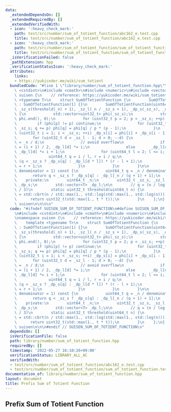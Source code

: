 ```yaml
---
data:
  _extendedDependsOn: []
  _extendedRequiredBy: []
  _extendedVerifiedWith:
  - icon: ':heavy_check_mark:'
    path: test/src/number/sum_of_totient_function/abc162_e.test.cpp
    title: test/src/number/sum_of_totient_function/abc162_e.test.cpp
  - icon: ':heavy_check_mark:'
    path: test/src/number/sum_of_totient_function/sum_of_totient_function.test.cpp
    title: test/src/number/sum_of_totient_function/sum_of_totient_function.test.cpp
  _isVerificationFailed: false
  _pathExtension: hpp
  _verificationStatusIcon: ':heavy_check_mark:'
  attributes:
    links:
    - https://yukicoder.me/wiki/sum_totient
  bundledCode: "#line 1 \"library/number/sum_of_totient_function.hpp\"\n\n\n\n#include\
    \ <cstdint>\n#include <cmath>\n#include <numeric>\n#include <vector>\n\nnamespace\
    \ suisen {\n    // reference: https://yukicoder.me/wiki/sum_totient\n    template\
    \ <typename T>\n    struct SumOfTotientFunction {\n        SumOfTotientFunction()\
    \ : SumOfTotientFunction(1) {}\n        SumOfTotientFunction(uint64_t n) : _n(n),\
    \ _sz_s(threshold(_n) + 1), _sz_l(_n / _sz_s + 1), _dp_s(_sz_s), _dp_l(_sz_l)\
    \ {\n            std::vector<uint32_t> phi(_sz_s);\n            std::iota(phi.begin(),\
    \ phi.end(), 0);\n            for (uint32_t p = 2; p < _sz_s; ++p) {\n       \
    \         if (phi[p] != p) continue;\n                for (uint32_t q = p; q <\
    \ _sz_s; q += p) phi[q] = phi[q] / p * (p - 1);\n            }\n            for\
    \ (uint32_t i = 1; i < _sz_s; ++i) _dp_s[i] = phi[i] + _dp_s[i - 1];\n\n     \
    \       for (uint32_t d = _sz_l - 1; d > 0; --d) {\n                uint64_t i\
    \ = _n / d;\n                // avoid overflow\n                if (i & 1) _dp_l[d]\
    \ = (i + 1) / 2, _dp_l[d] *= i;\n                else       _dp_l[d] = i / 2,\
    \ _dp_l[d] *= i + 1;\n                for (uint64_t l = 2; l <= i;) {\n      \
    \              uint64_t q = i / l, r = i / q;\n                    _dp_l[d] -=\
    \ (q < _sz_s ? _dp_s[q] : _dp_l[d * l]) * (r - l + 1);\n                    l\
    \ = r + 1;\n                }\n            }\n        }\n\n        T operator()(uint64_t\
    \ denominator = 1) const {\n            uint64_t q = _n / denominator;\n     \
    \       return q < _sz_s ? _dp_s[q] : _dp_l[_n / (q + 1) + 1];\n        }\n\n\
    \    private:\n        uint64_t _n;\n        uint32_t _sz_s, _sz_l;\n        std::vector<T>\
    \ _dp_s;\n        std::vector<T> _dp_l;\n\n        // q = (n / log log n) ^ (2\
    \ / 3)\n        static uint32_t threshold(uint64_t n) {\n            double t\
    \ = std::cbrt(n / std::max(1., std::log(std::max(1., std::log(n)))));\n      \
    \      return uint32_t(std::max(1., t * t));\n        }\n    };\n} // namespace\
    \ suisen\n\n\n\n"
  code: "#ifndef SUISEN_SUM_OF_TOTIENT_FUNCTION\n#define SUISEN_SUM_OF_TOTIENT_FUNCTION\n\
    \n#include <cstdint>\n#include <cmath>\n#include <numeric>\n#include <vector>\n\
    \nnamespace suisen {\n    // reference: https://yukicoder.me/wiki/sum_totient\n\
    \    template <typename T>\n    struct SumOfTotientFunction {\n        SumOfTotientFunction()\
    \ : SumOfTotientFunction(1) {}\n        SumOfTotientFunction(uint64_t n) : _n(n),\
    \ _sz_s(threshold(_n) + 1), _sz_l(_n / _sz_s + 1), _dp_s(_sz_s), _dp_l(_sz_l)\
    \ {\n            std::vector<uint32_t> phi(_sz_s);\n            std::iota(phi.begin(),\
    \ phi.end(), 0);\n            for (uint32_t p = 2; p < _sz_s; ++p) {\n       \
    \         if (phi[p] != p) continue;\n                for (uint32_t q = p; q <\
    \ _sz_s; q += p) phi[q] = phi[q] / p * (p - 1);\n            }\n            for\
    \ (uint32_t i = 1; i < _sz_s; ++i) _dp_s[i] = phi[i] + _dp_s[i - 1];\n\n     \
    \       for (uint32_t d = _sz_l - 1; d > 0; --d) {\n                uint64_t i\
    \ = _n / d;\n                // avoid overflow\n                if (i & 1) _dp_l[d]\
    \ = (i + 1) / 2, _dp_l[d] *= i;\n                else       _dp_l[d] = i / 2,\
    \ _dp_l[d] *= i + 1;\n                for (uint64_t l = 2; l <= i;) {\n      \
    \              uint64_t q = i / l, r = i / q;\n                    _dp_l[d] -=\
    \ (q < _sz_s ? _dp_s[q] : _dp_l[d * l]) * (r - l + 1);\n                    l\
    \ = r + 1;\n                }\n            }\n        }\n\n        T operator()(uint64_t\
    \ denominator = 1) const {\n            uint64_t q = _n / denominator;\n     \
    \       return q < _sz_s ? _dp_s[q] : _dp_l[_n / (q + 1) + 1];\n        }\n\n\
    \    private:\n        uint64_t _n;\n        uint32_t _sz_s, _sz_l;\n        std::vector<T>\
    \ _dp_s;\n        std::vector<T> _dp_l;\n\n        // q = (n / log log n) ^ (2\
    \ / 3)\n        static uint32_t threshold(uint64_t n) {\n            double t\
    \ = std::cbrt(n / std::max(1., std::log(std::max(1., std::log(n)))));\n      \
    \      return uint32_t(std::max(1., t * t));\n        }\n    };\n} // namespace\
    \ suisen\n\n\n#endif // SUISEN_SUM_OF_TOTIENT_FUNCTION\n"
  dependsOn: []
  isVerificationFile: false
  path: library/number/sum_of_totient_function.hpp
  requiredBy: []
  timestamp: '2022-05-27 16:10:26+09:00'
  verificationStatus: LIBRARY_ALL_AC
  verifiedWith:
  - test/src/number/sum_of_totient_function/abc162_e.test.cpp
  - test/src/number/sum_of_totient_function/sum_of_totient_function.test.cpp
documentation_of: library/number/sum_of_totient_function.hpp
layout: document
title: Prefix Sum of Totient Function
---
```

## Prefix Sum of Totient Function